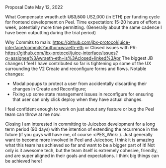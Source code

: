 Proposal Date
May 12, 2022

What
Compensate wraeth.eth ~~US3,500~~ US2,000 (in ETH) per funding cycle for frontend development on Peel.
Time expectation: 15-20 hours of effort a week, potentially more time permitting. (Generally about the same cadence I have been outputting during the trial period)

Why
Commits to main: https://github.com/jbx-protocol/juice-interface/commits?author=wraeth-eth
or
Closed issues with PR: https://github.com/jbx-protocol/juice-interface/issues?q=assignee%3Awraeth-eth+is%3Aclosed+linked%3Apr
The biggest JB changes I feel I have contributed so far is tightening up some of the UX surrounding the V2 Create and reconfigure forms and flows.
Notable changes:
-  Modal popups to protect a user from accidentally discarding their changes in Create and Reconfigure;
- Fixing up some state management issues in reconfigure for ensuring that user can only click deploy when they have actual changes.

I feel confident enough to work on just about any feature or bug the Peel team can throw at me now.

Closing
I am interested in committing to Juicebox development for a long term period (90 days) with the intention of extending the recurrence in the future (if you guys will have me, of course :cPES_Wink:  ).
Just generally want to become more involved in Peel and Juicebox; I think it is amazing what this team has achieved so far and want to be a bigger part of it! Not only is it awesome tech, but the team itself is extremely cohesive, friendly, and are super aligned in their goals and expectations. I think big things can be achieved here!
